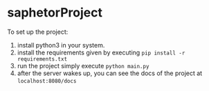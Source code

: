 # saphetorProject

To set up the project:
1. install python3 in your system.
2. install the requirements given by executing `pip install -r requirements.txt`
3. run the project simply execute `python main.py`
4. after the server wakes up, you can see the docs of the project at `localhost:8080/docs`
